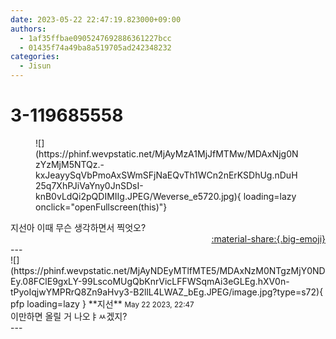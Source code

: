 ```yaml
---
date: 2023-05-22 22:47:19.823000+09:00
authors:
  - 1af35ffbae0905247692886361227bcc
  - 01435f74a49ba8a519705ad242348232
categories:
  - Jisun
---
```


# 3-119685558

<div class="post-container" markdown="1">
<div class="content-container md-sidebar__scrollwrap" markdown="1">


<figure markdown="1">
![](https://phinf.wevpstatic.net/MjAyMzA1MjJfMTMw/MDAxNjg0NzYzMjM5NTQz.-kxJeayySqVbPmoAxSWmSFjNaEQvTh1WCn2nErKSDhUg.nDuH25q7XhPJiVaYny0JnSDsI-knB0vLdQi2pQDIMIIg.JPEG/Weverse_e5720.jpg){ loading=lazy onclick="openFullscreen(this)"}
</figure>
지선아 이때 무슨 생각하면서 찍엇오?

</div>
</div>

<div style="text-align: right;" markdown="1">
<a href="https://weverse.io/fromis9/fanpost/3-119685558" style="text-align: right;">:material-share:{.big-emoji}</a>
</div>
---

<div class="comments-container md-sidebar__scrollwrap" markdown="1">
<div class="comment" markdown="1">
<div class='id-container' markdown="1">
![](https://phinf.wevpstatic.net/MjAyNDEyMTlfMTE5/MDAxNzM0NTgzMjY0NDEy.08FClE9gxLY-99LscoMUgQbKnrVicLFFWSqmAi3eGLEg.hXV0n-tPyoIqjwYMPRrQ8Zn9aHvy3-B2llL4LWAZ_bEg.JPEG/image.jpg?type=s72){ pfp loading=lazy }
**<span class="artist">지선</span>** <small>May 22 2023, 22:47</small><br>
</div>
<div class='comment-body' markdown="1">
이만하면 올릴 거 나오ㅑㅆ겠지?
</div>
</div>
</div>
---
